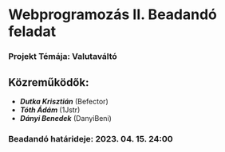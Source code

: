 # Webprogramozás II. Beadandó feladat
 
### Projekt Témája: Valutaváltó

## Közreműködők:
+ ***Dutka Krisztián*** (Befector)
+ ***Tóth Ádám*** (1Jstr)
+ ***Dányi Benedek*** (DanyiBeni)

### Beadandó határideje: 2023. 04. 15. 24:00


